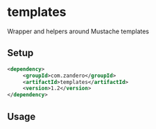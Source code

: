 # templates
Wrapper and helpers around Mustache templates 

## Setup
```xml
<dependency>      
     <groupId>com.zandero</groupId>      
     <artifactId>templates</artifactId>      
     <version>1.2</version>      
</dependency>
```

## Usage
